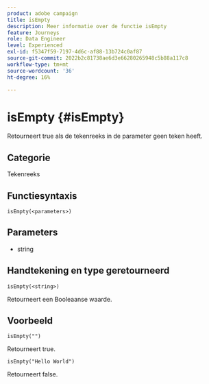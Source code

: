 ```yaml
---
product: adobe campaign
title: isEmpty
description: Meer informatie over de functie isEmpty
feature: Journeys
role: Data Engineer
level: Experienced
exl-id: f5347f59-7197-4d6c-af88-13b724c0af87
source-git-commit: 2022b2c81738ae6d3e66280265948c5b88a117c8
workflow-type: tm+mt
source-wordcount: '36'
ht-degree: 16%

---
```


# isEmpty {#isEmpty}

Retourneert true als de tekenreeks in de parameter geen teken heeft.

## Categorie

Tekenreeks

## Functiesyntaxis

`isEmpty(<parameters>)`

## Parameters

* string

## Handtekening en type geretourneerd

`isEmpty(<string>)`

Retourneert een Booleaanse waarde.

## Voorbeeld

`isEmpty("")`

Retourneert true.

`isEmpty("Hello World")`

Retourneert false.
